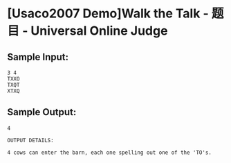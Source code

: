 # [Usaco2007 Demo]Walk the Talk - 题目 - Universal Online Judge


## Sample Input: 
```
3 4
TXXO
TXQT
XTXQ

```

## Sample Output: 
```
4

OUTPUT DETAILS:

4 cows can enter the barn, each one spelling out one of the 'TO's.

```
